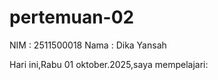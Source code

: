# pertemuan-02
NIM : 2511500018
Nama : Dika Yansah 

Hari ini,Rabu 01 oktober.2025,saya mempelajari: